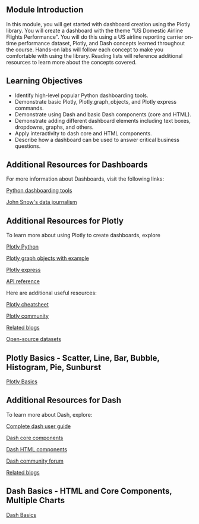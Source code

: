 ## Module Introduction

In this module, you will get started with dashboard creation using the Plotly library.  You will create a dashboard with the theme "US Domestic Airline Flights Performance". You will do this using a US airline reporting carrier on-time performance dataset, Plotly, and Dash concepts learned throughout the course. Hands-on labs will follow each concept to make you comfortable with using the library. Reading lists will reference additional resources to learn more about the concepts covered. 

## Learning Objectives

* Identify high-level popular Python dashboarding tools.
* Demonstrate basic Plotly, Plotly.graph_objects, and Plotly express commands.
* Demonstrate using Dash and basic Dash components (core and HTML).
* Demonstrate adding different dashboard elements including text boxes, dropdowns, graphs, and others.
* Apply interactivity to dash core and HTML components.
* Describe how a dashboard can be used to answer critical business questions.

## Additional Resources for Dashboards

For more information about Dashboards, visit the following links:

[Python dashboarding tools](https://pyviz.org/dashboarding/)

[John Snow's data journalism](https://www.theguardian.com/news/datablog/2013/mar/15/john-snow-cholera-map)

## Additional Resources for Plotly

To learn more about using Plotly to create dashboards, explore

[Plotly Python](https://plotly.com/python/getting-started/)

[Plotly graph objects with example](https://plotly.com/python/graph-objects/)

[Plotly express](https://plotly.com/python/plotly-express/)

[API reference](https://plotly.com/python-api-reference/)

Here are additional useful resources:

[Plotly cheatsheet](https://images.plot.ly/plotly-documentation/images/plotly_js_cheat_sheet.pdf)

[Plotly community](https://community.plotly.com/c/api/5)

[Related blogs](https://plotlygraphs.medium.com)

[Open-source datasets](https://developer.ibm.com/exchanges/data/)

## Plotly Basics - Scatter, Line, Bar, Bubble, Histogram, Pie, Sunburst

[Plotly Basics](https://github.com/1965Eric/IBM-DV0101EN-Visualizing-Data-with-Python/blob/main/DV0101EN-Plotly-Basics.ipynb)

## Additional Resources for Dash

To learn more about Dash, explore:

[Complete dash user guide](https://dash.plotly.com)

[Dash core components](https://dash.plotly.com/dash-core-components)

[Dash HTML components](https://dash.plotly.com/dash-html-components)

[Dash community forum](https://community.plotly.com/c/dash/16)

[Related blogs](https://medium.com/plotly/tagged/dash)

## Dash Basics - HTML and Core Components, Multiple Charts

[Dash Basics](https://github.com/1965Eric/IBM-DV0101EN-Visualizing-Data-with-Python/blob/main/dash_basics.py)


